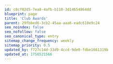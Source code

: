 ```yaml
---
id: c8cf02d5-7ea8-4afb-b110-3d14654864dd
blueprint: page
title: 'Club Awards'
parent: 29fbbed6-3cb2-45aa-aaa6-eadc610e9c24
seo_noindex: false
seo_nofollow: false
seo_canonical_type: entry
sitemap_change_frequency: weekly
sitemap_priority: 0.5
updated_by: f727c14d-33d9-4ccd-9de0-fdbe1661319b
updated_at: 1756521566
---
```

